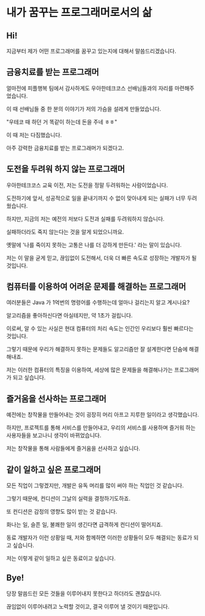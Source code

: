 # 내가 꿈꾸는 프로그래머로서의 삶

## Hi!

지금부터 제가 어떤 프로그래머를 꿈꾸고 있는지에 대해서 말씀드리겠습니다.

## 금융치료를 받는 프로그래머

얼마전에 피플행복 팀에서 감사하게도 우아한테크코스 선배님들과의 자리를 마련해주었습니다.

이 때 선배님들 중 한 분의 이야기가 저의 가슴을 설레게 만들었습니다.

"우테코 때 하던 거 똑같이 하는데 돈을 주네 ㅎㅎ"

이 때 저는 다짐했습니다.

아주 강력한 금융치료를 받는 프로그래머가 되겠다고.

## 도전을 두려워 하지 않는 프로그래머

우아한테크코스 교육 이전, 저는 도전을 정말 두려워하는 사람이었습니다.

도전하기에 앞서, 성공적으로 일을 끝내기까지 수 없이 맞아내게 되는 실패가 너무 두려웠습니다.

하지만, 지금의 저는 예전의 저보다 도전과 실패를 두려워하지 않습니다.

실패하더라도 죽지 않는다는 것을 알게 되었으니까요.

옛말에 '나를 죽이지 못하는 고통은 나를 더 강하게 만든다.' 라는 말이 있습니다.

저는 이 말을 굳게 믿고, 끊임없이 도전해서, 더욱 더 빠른 속도로 성장하는 개발자가 될 것입니다.

## 컴퓨터를 이용하여 어려운 문제를 해결하는 프로그래머

여러분들은 Java 가 1억번의 명령어를 수행하는데 얼마나 걸리는지 알고 계시나요?

알고리즘을 좋아하신다면 아실테지만, 약 1초가 걸립니다.

이로써, 알 수 있는 사실은 현대 컴퓨터의 처리 속도는 인간인 우리보다 훨씬 빠르다는 것입니다.

그렇기 때문에 우리가 해결하지 못하는 문제들도 알고리즘만 잘 설계한다면 단숨에 해결해내죠.

저는 이러한 컴퓨터의 특징을 이용하여, 세상에 많은 문제들을 해결해나가는 프로그래머가 되고 싶습니다.

## 즐거움을 선사하는 프로그래머

예전에는 창작물을 만들어내는 것이 굉장히 머리 아프고 지루한 일이라고 생각했습니다.

하지만, 프로젝트를 통해 서비스를 만들어내고, 우리의 서비스를 사용하며 즐거워 하는 사용자들을 보고나니 생각이 바뀌었습니다.

저는 창작물을 통해 사람들에게 즐거움을 선사하고 싶습니다.

## 같이 일하고 싶은 프로그래머

모든 직업이 그렇겠지만, 개발은 유독 머리를 많이 써야 하는 직업인 것 같습니다.

그렇기 때문에, 컨디션이 그날의 실력을 결정하기도하죠.

또 컨디션은 감정의 영향도 많이 받는 것 같습니다.

화나는 일, 슬픈 일, 불쾌한 일이 생긴다면 급격하게 컨디션이 떨어지죠.

동료 개발자가 이런 상황일 때, 저와 함께하면 이러한 상황들이 모두 해결되는 동료가 되고 싶습니다.

저는 이렇게 같이 일하고 싶은 동료이고 싶습니다.

## Bye!

당장 말씀드린 모든 것들을 이루어내지 못한다고 하더라도 괜찮습니다.

끊임없이 이루어내려고 노력할 것이고, 결국 이루어 낼 것이기 때문입니다.
